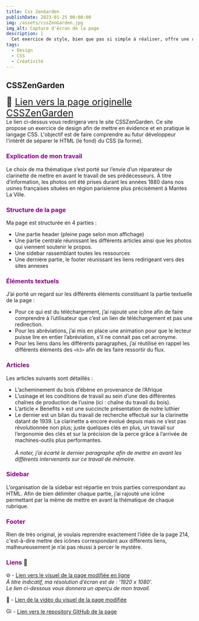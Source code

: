 ```yaml
---
title: Css ZenGarden
publishDate: 2023-01-25 00:00:00
img: /assets/cssZenGarden.jpg
img_alt: Capture d'écran de la page
description: |
  Cet exercice de style, bien que pas si simple à réaliser, offre une réelle opportunité de comprendre en profondeur le rôle du HTML et celui du CSS !
tags:
  - Design
  - CSS
  - Créativité
---
```


## CSSZenGarden

<span style="font-size: 25px;">🔗 [Lien vers la page originelle CSSZenGarden](https://www.csszengarden.com/tr/francais/)</span></br>
Le lien ci-dessus vous redirigera vers le site CSSZenGarden. Ce site propose un exercice de design afin de mettre en évidence et en pratique le langage CSS. L'objectif est de faire comprendre au futur développeur l'intérêt de séparer le HTML (le fond) du CSS (la forme).

### <font color="purple">Explication de mon travail</font>

Le choix de ma thématique s’est porté sur l’envie d’un réparateur de clarinette de mettre en avant le travail de ses prédécesseurs. À titre d’information, les photos ont été prises durant les années 1880 dans nos usines françaises situées en région parisienne plus précisément à Mantes La Ville.

### <font color="purple">Structure de la page</font>

Ma page est structurée en 4 parties :

- Une partie header (pleine page selon mon affichage)
- Une partie centrale réunissant les différents articles ainsi que les photos qui viennent soutenir le propos.
- Une sidebar rassemblant toutes les ressources
- Une dernière partie, le footer réunissant les liens redirigeant vers des sites annexes

### <font color="purple">Éléments textuels</font>

J’ai porté un regard sur les différents éléments constituant la partie textuelle de la page :

- Pour ce qui est du téléchargement, j’ai rajouté une icône afin de faire comprendre à l’utilisateur que c’est un lien de téléchargement et pas une redirection.
- Pour les abréviations, j’ai mis en place une animation pour que le lecteur puisse lire en entier l’abréviation, s’il ne connait pas cet acronyme.
- Pour les liens dans les différents paragraphes, j’ai réutilisé en rappel les différents éléments des `<h3>` afin de les faire ressortir du flux.

### <font color="purple">Articles</font>

Les articles suivants sont détaillés :

- L’acheminement du bois d’ébène en provenance de l’Afrique
- L’usinage et les conditions de travail au sein d’une des différentes chaînes de production de l’usine (ici : chaîne du travail du bois).
- L’article « Benefits » est une succincte présentation de notre luthier
- Le dernier est un bilan du travail de recherche effectué sur la clarinette datant de 1939. La clarinette a encore évolué depuis mais ne s’est pas révolutionnée non plus;
  juste quelques clés en plus, un travail sur l’ergonomie des clés et sur la précision de la perce grâce à l’arrivée de machines-outils plus performantes.</br></br>
  _À noter, j’ai écarté le dernier paragraphe afin de mettre en avant les différents intervenants sur ce travail de mémoire._

### <font color="purple">Sidebar</font>

L’organisation de la sidebar est répartie en trois parties correspondant au HTML. Afin de bien délimiter chaque partie, j’ai rajouté une icône permettant par la même de mettre en avant la thématique de chaque rubrique.

### <font color="purple">Footer</font>

Rien de très original, je voulais reprendre exactement l’idée de la page 214, c'est-à-dire mettre des icônes correspondant aux différents liens,
malheureusement je n’ai pas réussi à percer le mystère.

### <font color="purple">Liens</font> 🔗

🌐 - <a href="https://n-blet.github.io/CSSZenGarden/" target="_blank">Lien vers le visuel de la page modifiée en ligne</a></br>
_À titre indicatif, ma résolution d’écran est de : ‘1920 x 1080’. </br>Le lien ci-dessous vous donnera un aperçu de mon travail._

🎥 - <a href="https://1drv.ms/v/s!Anvag74D4iR_qBD8E5nz53puisII?e=ehH9zr" target="_blank">Lien de la vidéo du visuel de la page modifiée</a>

<img src="https://github.githubassets.com/images/icons/emoji/octocat.png" alt="GitHub" width="15" height="15"> - <a href="https://github.com/N-BLET/CSSZenGarden" target="_blank">Lien vers le repository GitHub de la page</a>
